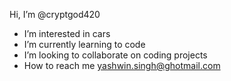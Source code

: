 Hi, I’m @cryptgod420
- I’m interested in cars
- I’m currently learning to code
- I’m looking to collaborate on coding projects
- How to reach me yashwin.singh@ghotmail.com

<!---
cryptgod420/cryptgod420 is a ✨ special ✨ repository because its `README.md` (this file) appears on your GitHub profile.
You can click the Preview link to take a look at your changes.
--->
